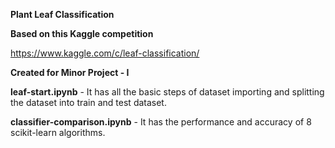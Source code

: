 **Plant Leaf Classification**

**Based on this Kaggle competition** 

https://www.kaggle.com/c/leaf-classification/

**Created for Minor Project - I**

**leaf-start.ipynb** - It has all the basic steps of dataset importing and splitting the dataset into train and test dataset.

**classifier-comparison.ipynb** - It has the performance and accuracy of 8 scikit-learn algorithms.

